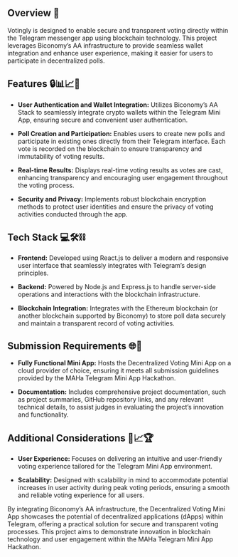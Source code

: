## Overview 🚀
Votingly is designed to enable secure and transparent voting directly within the Telegram messenger app using blockchain technology. This project leverages Biconomy’s AA infrastructure to provide seamless wallet integration and enhance user experience, making it easier for users to participate in decentralized polls.

## Features 🔒📊📈🔐
- **User Authentication and Wallet Integration:** Utilizes Biconomy’s AA Stack to seamlessly integrate crypto wallets within the Telegram Mini App, ensuring secure and convenient user authentication.
  
- **Poll Creation and Participation:** Enables users to create new polls and participate in existing ones directly from their Telegram interface. Each vote is recorded on the blockchain to ensure transparency and immutability of voting results.
  
- **Real-time Results:** Displays real-time voting results as votes are cast, enhancing transparency and encouraging user engagement throughout the voting process.
  
- **Security and Privacy:** Implements robust blockchain encryption methods to protect user identities and ensure the privacy of voting activities conducted through the app.

## Tech Stack 💻🛠️⛓️
- **Frontend:** Developed using React.js to deliver a modern and responsive user interface that seamlessly integrates with Telegram’s design principles.
  
- **Backend:** Powered by Node.js and Express.js to handle server-side operations and interactions with the blockchain infrastructure.
  
- **Blockchain Integration:** Integrates with the Ethereum blockchain (or another blockchain supported by Biconomy) to store poll data securely and maintain a transparent record of voting activities.

## Submission Requirements 🌐📝
- **Fully Functional Mini App:** Hosts the Decentralized Voting Mini App on a cloud provider of choice, ensuring it meets all submission guidelines provided by the MAHa Telegram Mini App Hackathon.
  
- **Documentation:** Includes comprehensive project documentation, such as project summaries, GitHub repository links, and any relevant technical details, to assist judges in evaluating the project’s innovation and functionality.

## Additional Considerations 🎨📈🏆
- **User Experience:** Focuses on delivering an intuitive and user-friendly voting experience tailored for the Telegram Mini App environment.
  
- **Scalability:** Designed with scalability in mind to accommodate potential increases in user activity during peak voting periods, ensuring a smooth and reliable voting experience for all users.

By integrating Biconomy’s AA infrastructure, the Decentralized Voting Mini App showcases the potential of decentralized applications (dApps) within Telegram, offering a practical solution for secure and transparent voting processes. This project aims to demonstrate innovation in blockchain technology and user engagement within the MAHa Telegram Mini App Hackathon.